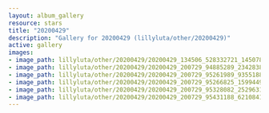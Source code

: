 ```yaml
---
layout: album_gallery
resource: stars
title: "20200429"
description: "Gallery for 20200429 (lillyluta/other/20200429)"
active: gallery
images:
- image_path: lillyluta/other/20200429/20200429_134506_528332721_1450783632932434_703036341833274891_n.jpg
- image_path: lillyluta/other/20200429/20200429_200729_94885289_234283894300307_764295693662231991_n.jpg
- image_path: lillyluta/other/20200429/20200429_200729_95261989_935518816865205_3768366891048353269_n.jpg
- image_path: lillyluta/other/20200429/20200429_200729_95266825_159944995438232_2957107980073566189_n.jpg
- image_path: lillyluta/other/20200429/20200429_200729_95328082_252963139186654_2511027893333672634_n.jpg
- image_path: lillyluta/other/20200429/20200429_200729_95431188_621084122086461_9187874718436052068_n.jpg
---
```

